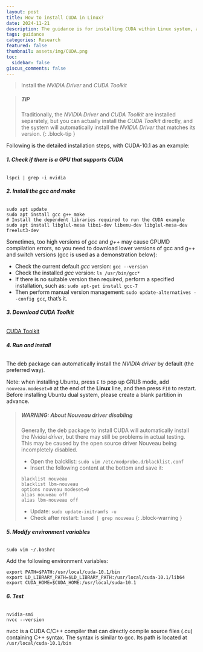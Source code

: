 ```yaml
---
layout: post
title: How to install CUDA in Linux?
date: 2024-11-21
description: The guidance is for installing CUDA within Linux system, and the further GPU computing.
tags: guidance
categories: Research
featured: false
thumbnail: assets/img/CUDA.png
toc:
  sidebar: false
giscus_comments: false
---
```


> Install the _NVIDIA Driver_ and _CUDA Toolkit_

> ##### TIP
>
> Traditionally, the _NVIDIA Driver_ and _CUDA Toolkit_ are installed separately, 
> but you can actually install the _CUDA Toolkit_ directly, and the system will 
> automatically install the _NVIDIA Driver_ that matches its version.
{: .block-tip }

Following is the detailed installation steps, with CUDA-10.1 as an example:

###### **1. Check if there is a GPU that supports CUDA**

```shell
lspci | grep -i nvidia
```
###### **2. Install the _gcc_ and _make_**

```shell
sudo apt update
sudo apt install gcc g++ make
# Install the dependent libraries required to run the CUDA example
sudo apt install libglul-mesa libxi-dev libxmu-dev libglul-mesa-dev freelut3-dev   
```
Sometimes, too high versions of _gcc_ and _g++_ may cause GPUMD compilation errors, so 
you need to download lower versions of gcc and g++ and switch versions (gcc is used as a demonstration below):

- Check the current default _gcc_ version: `gcc --version`
- Check the installed _gcc_ version: `ls /usr/bin/gcc*`
- If there is no suitable version then required, perform a specified installation, such as: `sudo apt-get install gcc-7`
- Then perform manual version management: `sudo update-alternatives --config gcc`, that’s it.

###### **3. Download _CUDA Toolkit_**

[CUDA Toolkit](https://developer.nvidia.com/cuda-downloads)

###### **4. Run and install**

The deb package can automatically install the _NVIDIA driver_ by default (the preferred way).

Note: when installing Ubuntu, press `E` to pop up GRUB mode, add `nouveau.modeset=0` at the end of the **Linux** line, 
and then press `F10` to restart. Before installing Ubuntu dual system, please create a blank partition in advance.

> ##### WARNING: About Nouveau driver disabling
> Generally, the deb package to install CUDA will automatically install the _Nvidai driver_, 
> but there may still be problems in actual testing. This may be caused by the open source driver Nouveau being incompletely disabled.
> - Open the balcklist: `sudo vim /etc/modprobe.d/blacklist.conf`
> - Insert the following content at the bottom and save it:
> ```text
> blacklist nouveau
> blacklist lbm-nouveau
> options nouveau modeset=0
> alias nouveau off
> alias lbm-nouveau off
> ```
> - Update: `sudo update-initramfs -u`
> - Check after restart: `lsmod | grep nouveau`
{: .block-warning }

###### **5. Modify environment variables**

```shell
sudo vim ~/.bashrc
```
Add the following environment variables:

```text
export PATH=$PATH:/usr/local/cuda-10.1/bin
export LD_LIBRARY_PATH=$LD_LIBRARY_PATH:/usr/local/cuda-10.1/lib64
export CUDA_HOME=$CUDA_HOME:/usr/local/suda-10.1
```

###### **6. Test**

```shell
nvidia-smi
nvcc --version
```

nvcc is a CUDA C/C++ compiler that can directly compile source files (.cu) containing C++ syntax. The syntax is similar to gcc. Its path is located at `/usr/local/cuda-10.1/bin`